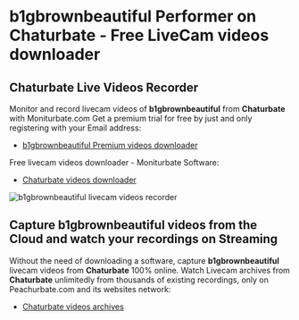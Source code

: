 # b1gbrownbeautiful Performer on Chaturbate - Free LiveCam videos downloader

## Chaturbate Live Videos Recorder

Monitor and record livecam videos of **b1gbrownbeautiful** from **Chaturbate** with Moniturbate.com
Get a premium trial for free by just and only registering with your Email address:
* [b1gbrownbeautiful Premium videos downloader](https://moniturbate.com/request-demo-licence-key.html)

Free livecam videos downloader - Moniturbate Software:
* [Chaturbate videos downloader](https://moniturbate.com/moniturbate-download-software.html)

![b1gbrownbeautiful livecam videos recorder](https://peachurnet.com/templates/moniturbate-software.png)


## Capture b1gbrownbeautiful videos from the Cloud and watch your recordings on Streaming

Without the need of downloading a software, capture **b1gbrownbeautiful** livecam videos from **Chaturbate** 100% online.
Watch Livecam archives from **Chaturbate** unlimitedly from thousands of existing recordings, only on Peachurbate.com and its websites network:
* [Chaturbate videos archives](https://peachurnet.com/)